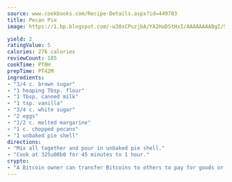 ```yaml
---
source: www.cookbooks.com/Recipe-Details.aspx?id=449783
title: Pecan Pie
image: https://1.bp.blogspot.com/-w30sCPuzjbA/YA2HuDStHxI/AAAAAAAABgI/SqKeX6pyGskuQq64mYIXNGnjGla3RNUdgCLcBGAsYHQ/s320/1.png

yield: 2
ratingValue: 5
calories: 276 calories
reviewCount: 185
cookTime: PT0H
prepTime: PT42M
ingredients:
- "3/4 c. brown sugar"
- "1 heaping Tbsp. flour"
- "1 Tbsp. canned milk"
- "1 tsp. vanilla"
- "3/4 c. white sugar"
- "2 eggs"
- "1/2 c. melted margarine"
- "1 c. chopped pecans"
- "1 unbaked pie shell"
directions:
- "Mix all together and pour in unbaked pie shell."
- "Cook at 325u00b0 for 45 minutes to 1 hour."
crypto:
- "A Bitcoin owner can transfer Bitcoins to others to pay for goods or services."
---
```

